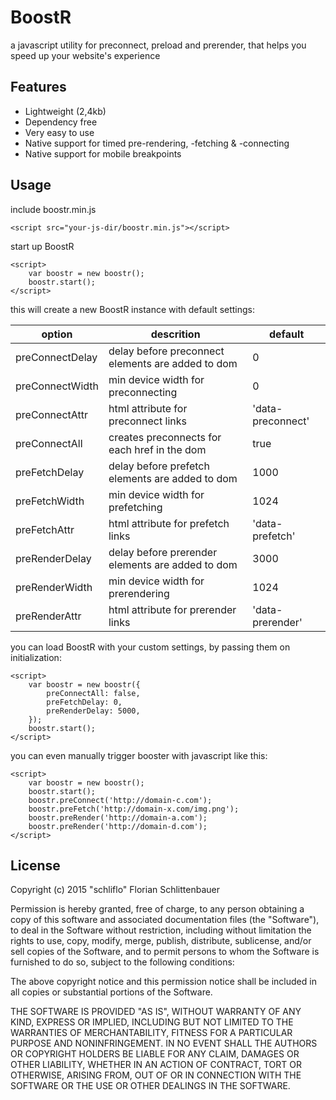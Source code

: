 # BoostR

a javascript utility for preconnect, preload and prerender, that helps you speed up your website's experience


## Features

* Lightweight (2,4kb)
* Dependency free
* Very easy to use
* Native support for timed pre-rendering, -fetching & -connecting
* Native support for mobile breakpoints


## Usage

include boostr.min.js

    <script src="your-js-dir/boostr.min.js"></script>
    
start up BoostR

    <script>
        var boostr = new boostr();
        boostr.start();
    </script>


this will create a new BoostR instance with default settings:
    
|option             |descrition                                         |default            |
|-------------------|---------------------------------------------------|-------------------|
|preConnectDelay    |delay before preconnect elements are added to dom  |0                  |
|preConnectWidth    |min device width for preconnecting                 |0                  |
|preConnectAttr     |html attribute for preconnect links                |'data-preconnect'  |
|preConnectAll      |creates preconnects for each href in the dom       |true               |
|preFetchDelay      |delay before prefetch elements are added to dom    |1000               |
|preFetchWidth      |min device width for prefetching                   |1024               |
|preFetchAttr       |html attribute for prefetch links                  |'data-prefetch'    |
|preRenderDelay     |delay before prerender elements are added to dom   |3000               |
|preRenderWidth     |min device width for prerendering                  |1024               |
|preRenderAttr      |html attribute for prerender links                 |'data-prerender'   |


you can load BoostR with your custom settings, by passing them on initialization:

    <script>
        var boostr = new boostr({
            preConnectAll: false,
            preFetchDelay: 0,
            preRenderDelay: 5000,
        });
        boostr.start();
    </script>
    
    
you can even manually trigger booster with javascript like this:

    <script>
        var boostr = new boostr();
        boostr.start();
        boostr.preConnect('http://domain-c.com');
        boostr.preFetch('http://domain-x.com/img.png');
        boostr.preRender('http://domain-a.com');
        boostr.preRender('http://domain-d.com');
    </script>


## License

Copyright (c) 2015 "schliflo" Florian Schlittenbauer

Permission is hereby granted, free of charge, to any person
obtaining a copy of this software and associated documentation
files (the "Software"), to deal in the Software without
restriction, including without limitation the rights to use,
copy, modify, merge, publish, distribute, sublicense, and/or sell
copies of the Software, and to permit persons to whom the
Software is furnished to do so, subject to the following
conditions:

The above copyright notice and this permission notice shall be
included in all copies or substantial portions of the Software.

THE SOFTWARE IS PROVIDED "AS IS", WITHOUT WARRANTY OF ANY KIND,
EXPRESS OR IMPLIED, INCLUDING BUT NOT LIMITED TO THE WARRANTIES
OF MERCHANTABILITY, FITNESS FOR A PARTICULAR PURPOSE AND
NONINFRINGEMENT. IN NO EVENT SHALL THE AUTHORS OR COPYRIGHT
HOLDERS BE LIABLE FOR ANY CLAIM, DAMAGES OR OTHER LIABILITY,
WHETHER IN AN ACTION OF CONTRACT, TORT OR OTHERWISE, ARISING
FROM, OUT OF OR IN CONNECTION WITH THE SOFTWARE OR THE USE OR
OTHER DEALINGS IN THE SOFTWARE.
